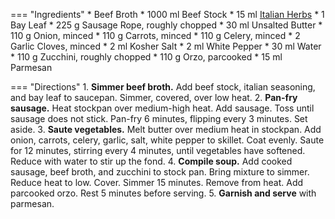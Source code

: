 === "Ingredients"
    * Beef Broth
        * 1000 ml Beef Stock
        * 15 ml [Italian Herbs](../seasonings/italian-herbs.md)
        * 1 Bay Leaf
    * 225 g Sausage Rope, roughly chopped
    * 30 ml Unsalted Butter
    * 110 g Onion, minced
    * 110 g Carrots, minced
    * 110 g Celery, minced
    * 2 Garlic Cloves, minced
    * 2 ml Kosher Salt
    * 2 ml White Pepper
    * 30 ml Water
    * 110 g Zucchini, roughly chopped
    * 110 g Orzo, parcooked
    * 15 ml Parmesan

=== "Directions"
    1. **Simmer beef broth.** Add beef stock, italian seasoning, and bay leaf to saucepan. Simmer, covered, over low heat.
    2. **Pan-fry sausage.** Heat stockpan over medium-high heat. Add sausage. Toss until sausage does not stick. Pan-fry 6 minutes, flipping every 3 minutes. Set aside.
    3. **Saute vegetables.** Melt butter over medium heat in stockpan. Add onion, carrots, celery, garlic, salt, white pepper to skillet. Coat evenly. Saute for 12 minutes, stirring every 4 minutes, until vegetables have softened. Reduce with water to stir up the fond.
    4. **Compile soup.** Add cooked sausage, beef broth, and zucchini to stock pan. Bring mixture to simmer. Reduce heat to low. Cover. Simmer 15 minutes. Remove from heat. Add parcooked orzo. Rest 5 minutes before serving.
    5. **Garnish and serve** with parmesan.
